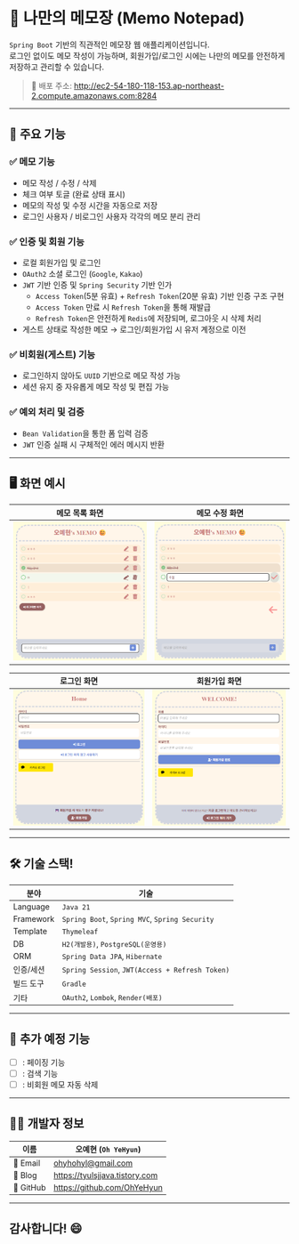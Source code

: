 # 📝 나만의 메모장 (Memo Notepad)

`Spring Boot` 기반의 직관적인 메모장 웹 애플리케이션입니다.  
로그인 없이도 메모 작성이 가능하며, 회원가입/로그인 시에는 나만의 메모를 안전하게 저장하고 관리할 수 있습니다.

> 🚀 배포 주소: http://ec2-54-180-118-153.ap-northeast-2.compute.amazonaws.com:8284

---

## 📌 주요 기능

### ✅ 메모 기능
- 메모 작성 / 수정 / 삭제
- 체크 여부 토글 (완료 상태 표시)
- 메모의 작성 및 수정 시간을 자동으로 저장
- 로그인 사용자 / 비로그인 사용자 각각의 메모 분리 관리

### ✅ 인증 및 회원 기능
- 로컬 회원가입 및 로그인
- `OAuth2` 소셜 로그인 (`Google`, `Kakao`)
- `JWT` 기반 인증 및 `Spring Security` 기반 인가
    - `Access Token`(5분 유효) + `Refresh Token`(20분 유효) 기반 인증 구조 구현
    - `Access Token` 만료 시 `Refresh Token`을 통해 재발급
    - `Refresh Token`은 안전하게 `Redis`에 저장되며, 로그아웃 시 삭제 처리
- 게스트 상태로 작성한 메모 → 로그인/회원가입 시 유저 계정으로 이전

### ✅ 비회원(게스트) 기능
- 로그인하지 않아도 `UUID` 기반으로 메모 작성 가능
- 세션 유지 중 자유롭게 메모 작성 및 편집 가능

### ✅ 예외 처리 및 검증
- `Bean Validation`을 통한 폼 입력 검증
- `JWT` 인증 실패 시 구체적인 에러 메시지 반환

---

## 🖥️ 화면 예시

| 메모 목록 화면                                                        | 메모 수정 화면                                                        |  
|-----------------------------------------------------------------|-----------------------------------------------------------------|
| ![memo_list.png](src/main/resources/static/image/memo_list.png) | ![memo_edit.png](src/main/resources/static/image/memo_edit.png) |   

|로그인 화면                                          | 회원가입 화면                                                   |
|--------|-----------------------------------------------------------|
![login.png](src/main/resources/static/image/login.png)| ![signup.png](src/main/resources/static/image/signup.png) |


---

## 🛠 기술 스택!

| 분야       | 기술                                                |
|------------|---------------------------------------------------|
| Language   | `Java 21`                                         |
| Framework  | `Spring Boot`, `Spring MVC`, `Spring Security`    |
| Template   | `Thymeleaf`                                       |
| DB         | `H2(개발용)`, `PostgreSQL(운영용)`                      |
| ORM        | `Spring Data JPA`, `Hibernate`                    |
| 인증/세션  | `Spring Session`, `JWT(Access + Refresh Token)` |
| 빌드 도구   | `Gradle`                                            |
| 기타       | `OAuth2`, `Lombok`, `Render(배포)`     |


---

## 📌 추가 예정 기능

- [ ] : 페이징 기능
- [ ] : 검색 기능
- [ ] : 비회원 메모 자동 삭제

---

## 👨‍💻 개발자 정보

| 이름        | 	오예현 (`Oh YeHyun`)        |
|-----------|-------------------------|
| 📧 Email	 | ohyhohyl@gmail.com      |
| 📝 Blog	  | https://tyulsjjava.tistory.com |
|  🐙 GitHub	 | https://github.com/OhYeHyun |

---

## 감사합니다! 😄

